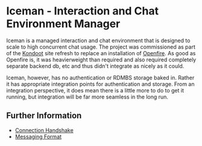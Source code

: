 # Iceman - Interaction and Chat Environment Manager

Iceman is a managed interaction and chat environment that is designed to scale to high concurrent chat usage.  The project was commissioned as part of the [Kondoot](http://kondoot.com) site refresh to replace an installation of [Openfire](http://www.igniterealtime.org/projects/openfire/).  As good as Openfire is, it was heavierweight than required and also required completely separate backend db, etc and thus didn't integrate as nicely as it could.

Iceman, however, has no authentication or RDMBS storage baked in.  Rather it has appropriate integration points for authentication and storage.  From an integration perspective, it does mean there is a little more to do to get it running, but integration will be far more seamless in the long run. 

## Further Information

- [Connection Handshake](https://github.com/DamonOehlman/iceman/wiki/Handshake)
- [Messaging Format](https://github.com/DamonOehlman/iceman/wiki/Messaging)